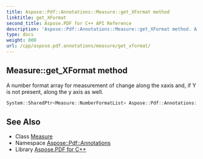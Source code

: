 ```yaml
---
title: Aspose::Pdf::Annotations::Measure::get_XFormat method
linktitle: get_XFormat
second_title: Aspose.PDF for C++ API Reference
description: 'Aspose::Pdf::Annotations::Measure::get_XFormat method. A number format array for measurement of change along the xaxis and, if Y is not present, along the y axis as well in C++.'
type: docs
weight: 800
url: /cpp/aspose.pdf.annotations/measure/get_xformat/
---
```

## Measure::get_XFormat method


A number format array for measurement of change along the xaxis and, if Y is not present, along the y axis as well.

```cpp
System::SharedPtr<Measure::NumberFormatList> Aspose::Pdf::Annotations::Measure::get_XFormat()
```

## See Also

* Class [Measure](../)
* Namespace [Aspose::Pdf::Annotations](../../)
* Library [Aspose.PDF for C++](../../../)

